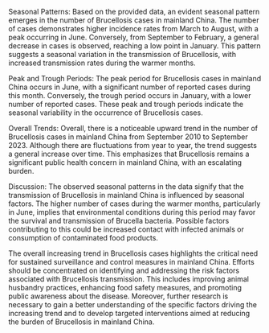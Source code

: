 Seasonal Patterns: 
Based on the provided data, an evident seasonal pattern emerges in the number of Brucellosis cases in mainland China. The number of cases demonstrates higher incidence rates from March to August, with a peak occurring in June. Conversely, from September to February, a general decrease in cases is observed, reaching a low point in January. This pattern suggests a seasonal variation in the transmission of Brucellosis, with increased transmission rates during the warmer months.

Peak and Trough Periods: 
The peak period for Brucellosis cases in mainland China occurs in June, with a significant number of reported cases during this month. Conversely, the trough period occurs in January, with a lower number of reported cases. These peak and trough periods indicate the seasonal variability in the occurrence of Brucellosis cases.

Overall Trends: 
Overall, there is a noticeable upward trend in the number of Brucellosis cases in mainland China from September 2010 to September 2023. Although there are fluctuations from year to year, the trend suggests a general increase over time. This emphasizes that Brucellosis remains a significant public health concern in mainland China, with an escalating burden.

Discussion: 
The observed seasonal patterns in the data signify that the transmission of Brucellosis in mainland China is influenced by seasonal factors. The higher number of cases during the warmer months, particularly in June, implies that environmental conditions during this period may favor the survival and transmission of Brucella bacteria. Possible factors contributing to this could be increased contact with infected animals or consumption of contaminated food products.

The overall increasing trend in Brucellosis cases highlights the critical need for sustained surveillance and control measures in mainland China. Efforts should be concentrated on identifying and addressing the risk factors associated with Brucellosis transmission. This includes improving animal husbandry practices, enhancing food safety measures, and promoting public awareness about the disease. Moreover, further research is necessary to gain a better understanding of the specific factors driving the increasing trend and to develop targeted interventions aimed at reducing the burden of Brucellosis in mainland China.
